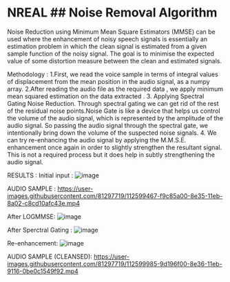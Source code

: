 # NREAL ## Noise Removal Algorithm



Noise Reduction using Minimum Mean Square Estimators (MMSE) can be used where the enhancement of noisy speech signals is essentially an estimation problem in which the clean signal is estimated from a given sample function of the noisy signal. The goal is to minimise the expected value of some distortion measure between the clean and estimated signals.

Methodology :
1.First, we read the voice sample in terms of integral values of displacement from the mean position in the audio signal, as a numpy array.
2.After reading the audio file as the required data , we apply minimum mean squared estimation on the data extracted .
3. Applying Spectral Gating Noise Reduction. Through spectral gating we can get rid of the rest of the residual noise points.Noise Gate is like a device that helps us control the volume of the audio signal, which is represented by the amplitude of the audio signal. So passing the audio signal through the spectral gate, we intentionally bring down the volume of the suspected noise signals.
4. We can try re-enhancing the audio signal by applying the M.M.S.E. enhancement once again in order to slightly strengthen the resultant signal. This is not a required process but it does help in subtly strengthening the audio signal.

RESULTS :
Initial input : 
![image](https://user-images.githubusercontent.com/81297719/112599165-90e0e200-8e35-11eb-972a-be4d61058278.png)

AUDIO SAMPLE : https://user-images.githubusercontent.com/81297719/112599467-f9c85a00-8e35-11eb-8a02-c8cd10afc43e.mp4


After LOGMMSE:
![image](https://user-images.githubusercontent.com/81297719/112599557-1e243680-8e36-11eb-80d9-0493884efce5.png)

After Sperctral Gating :
![image](https://user-images.githubusercontent.com/81297719/112599596-2e3c1600-8e36-11eb-927e-420de9ba6432.png)


Re-enhancement:
![image](https://user-images.githubusercontent.com/81297719/112599704-4ca21180-8e36-11eb-8670-2a88183c8128.png)

AUDIO SAMPLE (CLEANSED): https://user-images.githubusercontent.com/81297719/112599985-9d196f00-8e36-11eb-9116-0be0c1549f92.mp4



